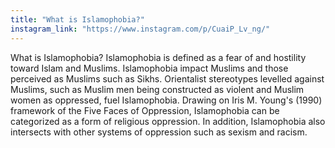 ```yaml
---
title: "What is Islamophobia?"
instagram_link: "https://www.instagram.com/p/CuaiP_Lv_ng/"
---
```

What is Islamophobia? Islamophobia is defined as a fear of and hostility toward Islam and Muslims. Islamophobia impact Muslims and those perceived as Muslims such as Sikhs. Orientalist stereotypes levelled against Muslims, such as Muslim men being constructed as violent and Muslim women as oppressed, fuel Islamophobia. Drawing on Iris M. Young's (1990) framework of the Five Faces of Oppression, Islamophobia can be categorized as a form of religious oppression. In addition, Islamophobia also intersects with other systems of oppression such as sexism and racism.